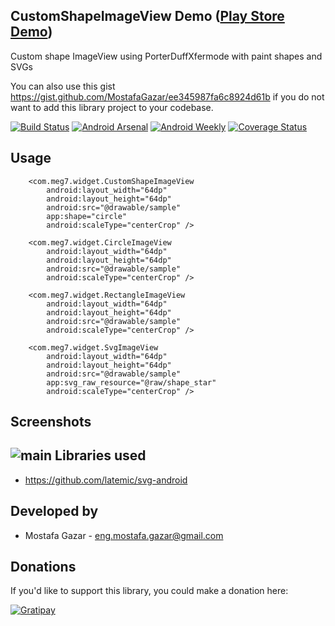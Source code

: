 CustomShapeImageView Demo ([Play Store Demo][1])
-------------------------

Custom shape ImageView using PorterDuffXfermode with paint shapes and SVGs

You can also use this gist https://gist.github.com/MostafaGazar/ee345987fa6c8924d61b if you do not want to add this library project to your codebase.

[![Build Status](https://travis-ci.org/MostafaGazar/CustomShapeImageView.svg)](https://travis-ci.org/MostafaGazar/CustomShapeImageView)
[![Android Arsenal](https://img.shields.io/badge/Android%20Arsenal-CustomShapeImageView-brightgreen.svg?style=flat)](https://android-arsenal.com/details/1/1197)
[![Android Weekly](http://img.shields.io/badge/Android%20Weekly-%2381-2CB3E5.svg?style=flat)](http://androidweekly.net/issues/issue-81)
[![Coverage Status](https://coveralls.io/repos/github/MostafaGazar/CustomShapeImageView/badge.svg?branch=master)](https://coveralls.io/github/MostafaGazar/CustomShapeImageView?branch=master)

Usage
-----
        <com.meg7.widget.CustomShapeImageView
            android:layout_width="64dp"
            android:layout_height="64dp"
            android:src="@drawable/sample"
            app:shape="circle"
            android:scaleType="centerCrop" />

        <com.meg7.widget.CircleImageView
            android:layout_width="64dp"
            android:layout_height="64dp"
            android:src="@drawable/sample"
            android:scaleType="centerCrop" />

        <com.meg7.widget.RectangleImageView
            android:layout_width="64dp"
            android:layout_height="64dp"
            android:src="@drawable/sample"
            android:scaleType="centerCrop" />

        <com.meg7.widget.SvgImageView
            android:layout_width="64dp"
            android:layout_height="64dp"
            android:src="@drawable/sample"
            app:svg_raw_resource="@raw/shape_star"
            android:scaleType="centerCrop" />
Screenshots
------------
![main](https://raw.githubusercontent.com/MostafaGazar/CustomShapeImageView/master/Screenshot_2016-01-19-09-17-37.png)
Libraries used
---------------
* https://github.com/latemic/svg-android

Developed by
------------
* Mostafa Gazar - <eng.mostafa.gazar@gmail.com>

Donations
------------
If you'd like to support this library, you could make a donation here:

[![Gratipay](http://img.shields.io/gratipay/MostafaGazar.svg)](https://gratipay.com/MostafaGazar)

[1]: https://play.google.com/store/apps/details?id=com.meg7.samples
